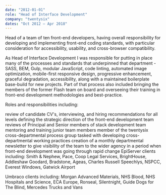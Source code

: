 ```yaml
---
date: "2012-01-01"
role: "Head of Interface Development"
company: "twentysix"
dates: "Oct 2012 – Apr 2018"
---
```


Head of a team of ten front-end developers, having overall responsibility for developing and implementing front-end coding standards, with particular consideration for accessibility, usability, and cross-browser compatibility.

As Head of Interface Development I was responsible for putting in place many of the processes and standards that underpinned that department - SASS, BEM, Gulp, modular JavaScript, code linting, automated image optimization, mobile-first responsive design, progressive enhancement, graceful degradation, accessibility, along with a maintained boilerplate base-build for new projects. Part of that process also included bringing the members of the former Flash team on board and overseeing their training in front-end development methodologies and best-practice.

Roles and responsibilities including:

review of candidate CV's, interviewing, and hiring recommendations for all levels
defining the strategic direction of the front-end development team
reviews of Principal and Senior members of stack development team
mentoring and training junior team members
member of the twentysix cross-departmental process group tasked with developing cross-departmental working practices
creation of a monthly departmental newsletter to give visibility of the team to the wider agency in a period when front-end development was going through rapid change
EpiServer clients including: Smith & Nephew, Pace, Coop Legal Services, BrightHouse, Addleshaw Goodard, Bradstone, Ageas, Charles Russell Speechlys, NSPCC, Everest Windows, Gatwick Airport

Umbraco clients including: Morgan Advanced Materials, NHS Blood, NHS Hospitals and Science, ECA Europe, Ronseal, Silentnight, Guide Dogs for The Blind, Mercedes Trucks and Vans
